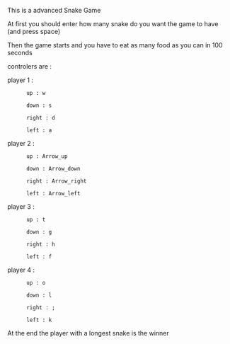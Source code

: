 This is a advanced Snake Game 

At first you should enter how many snake do you want the game to have (and press space)

Then the game starts and you have to eat as many food as you can in 100 seconds

controlers are :

player 1 :

          up : w

          down : s 
          
          right : d
          
          left : a

player 2 :

          up : Arrow_up
          
          down : Arrow_down
          
          right : Arrow_right
          
          left : Arrow_left
          
player 3 :

          up : t
          
          down : g
          
          right : h
          
          left : f

player 4 :

          up : o
          
          down : l
          
          right : ;
          
          left : k

At the end the player with a longest snake is the winner

